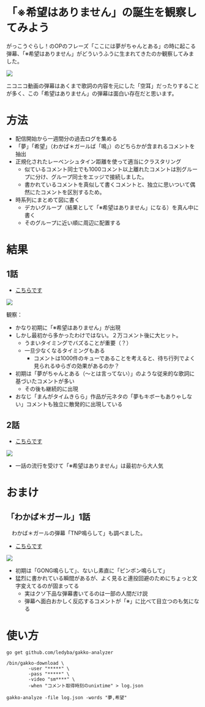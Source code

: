# 「※希望はありません」の誕生を観察してみよう

がっこうぐらし！のOPのフレーズ「ここには夢がちゃんとある」の時に起こる弾幕、「※希望はありません」がどういうふうに生まれてきたのか観察してみました。

![](https://raw.githubusercontent.com/ledyba/gakko-analyzer/master/screenshot.png)

ニコニコ動画の弾幕はあくまで歌詞の内容を元にした「空耳」だったりすることが多く、この「希望はありません」の弾幕は面白い存在だと思います。

# 方法

 - 配信開始から一週間分の過去ログを集める
 - 「夢」「希望」（わかば＊ガールば「鳴」）のどちらかが含まれるコメントを抽出
 - 正規化されたレーベンシュタイン距離を使って適当にクラスタリング
   - 似ているコメント同士でも1000コメント以上離れたコメントは別グループに分け、グループ同士をエッジで接続しました。
   - 書かれているコメントを真似して書くコメントと、独立に思いついて偶然にたコメントを区別するため。
 - 時系列にまとめて図に書く
   - デカいグループ（結果として「※希望はありません」になる）を真ん中に書く
   - そのグループに近い順に周辺に配置する

# 結果
## 1話

 - [こちらです](https://cdn.rawgit.com/ledyba/gakko-analyzer/master/gakko_gurashi!_1.svg)

![](https://cdn.rawgit.com/ledyba/gakko-analyzer/master/gakko_gurashi!_1.svg)

観察：

 - かなり初期に「※希望はありません」が出現
 - しかし最初から多かったわけではない。２万コメント後に大ヒット。
   - うまいタイミングでバズることが重要（？）
   - 一旦少なくなるタイミングもある
     - コメントは1000件のキューであることを考えると、待ち行列でよく見られるゆらぎの効果があるのか？
 - 初期は「夢がちゃんとある（〜とは言ってない）」のような従来的な歌詞に基づいたコメントが多い
   - その後も継続的に出現
 - おなじ「まんがタイムきらら」作品が元ネタの「夢もキボーもありゃしない」コメントも独立に散発的に出現している

## 2話

 - [こちらです](https://cdn.rawgit.com/ledyba/gakko-analyzer/master/gakko_gurashi!_2.svg)

![](https://cdn.rawgit.com/ledyba/gakko-analyzer/master/gakko_gurashi!_2.svg)

- 一話の流行を受けて「※希望はありません」は最初から大人気

# おまけ
## 「わかば＊ガール」1話

　わかば＊ガールの弾幕「TNP鳴らして」も調べました。

 - [こちらです](https://cdn.rawgit.com/ledyba/gakko-analyzer/master/wakaba_girs_1.svg)

![](https://cdn.rawgit.com/ledyba/gakko-analyzer/master/wakaba_girs_1.svg)

 - 初期は「GONG鳴らして」、ないし素直に「ピンポン鳴らして」
 - 猛烈に書かれている瞬間があるが、よく見ると連投回避のためにちょっと文字変えてるのが固まってる
   - 実はクソ下品な弾幕書いてるのは一部の人間だけ説
   - 弾幕へ面白おかしく反応するコメントが「※」に比べて目立つのも気になる

# 使い方
```
go get github.com/ledyba/gakko-analyzer

/bin/gakko-download \
		-user "*****" \
		-pass "*****" \
		-video "sm****" \
		-when "コメント取得時刻のunixtime" > log.json

gakko-analyze -file log.json -words "夢,希望"
```
